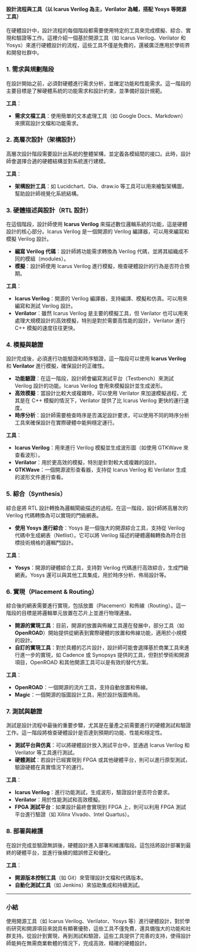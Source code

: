 #### 設計流程與工具（以 Icarus Verilog 為主，Verilator 為輔，搭配 Yosys 等開源工具）

在硬體設計中，設計流程的每個階段都需要使用特定的工具來完成模擬、綜合、實現和驗證等工作。這裡介紹一個基於開源工具（如 Icarus Verilog、Verilator 和 Yosys）來進行硬體設計的流程，這些工具不僅是免費的，還被廣泛應用於學術界和開發社群中。

### 1. **需求與規劃階段**
   在設計開始之前，必須對硬體進行需求分析，並確定功能和性能需求。這一階段的主要目標是了解硬體系統的功能需求和設計約束，並準備好設計規範。

   **工具**：
   - **需求文檔工具**：使用簡單的文本處理工具（如 Google Docs、Markdown）來撰寫設計文檔和功能需求。

### 2. **高層次設計（架構設計）**
   高層次設計階段需要設計出系統的整體架構，並定義各模組間的接口。此時，設計師會選擇合適的硬體結構並對系統進行建模。

   **工具**：
   - **架構設計工具**：如 Lucidchart、Dia、draw.io 等工具可以用來繪製架構圖，幫助設計師視覺化系統結構。

### 3. **硬體描述與設計（RTL 設計）**
   在這個階段，設計師使用 **Icarus Verilog** 來描述數位邏輯系統的功能，這是硬體設計的核心部分。Icarus Verilog 是一個開源的 Verilog 編譯器，可以用來編寫和模擬 Verilog 設計。

   - **編寫 Verilog 代碼**：設計師將功能需求轉換為 Verilog 代碼，並將其組織成不同的模組（modules）。
   - **模擬**：設計師使用 Icarus Verilog 進行模擬，檢查硬體設計的行為是否符合預期。

   **工具**：
   - **Icarus Verilog**：開源的 Verilog 編譯器，支持編譯、模擬和仿真。可以用來編寫和測試 Verilog 設計。
   - **Verilator**：雖然 Icarus Verilog 是主要的模擬工具，但 Verilator 也可以用來處理大規模設計的高效模擬，特別是對於需要高性能的設計，Verilator 進行 C++ 模擬的速度往往更快。

### 4. **模擬與驗證**
   設計完成後，必須進行功能驗證和時序驗證，這一階段可以使用 **Icarus Verilog** 和 **Verilator** 進行模擬，確保設計的正確性。

   - **功能驗證**：在這一階段，設計師會編寫測試平台（Testbench）來測試 Verilog 設計的功能。Icarus Verilog 會用來模擬設計並生成波形。
   - **高效模擬**：當設計比較大或複雜時，可以使用 Verilator 來加速模擬過程，尤其是在 C++ 模擬的情況下，Verilator 提供了比 Icarus Verilog 更快的運行速度。
   - **時序分析**：設計師需要檢查時序是否滿足設計要求，可以使用不同的時序分析工具來確保設計在實際硬體中能夠穩定運行。

   **工具**：
   - **Icarus Verilog**：用來進行 Verilog 模擬並生成波形圖（如使用 GTKWave 來查看波形）。
   - **Verilator**：用於更高效的模擬，特別是針對較大或複雜的設計。
   - **GTKWave**：一個開源波形查看器，支持從 Icarus Verilog 和 Verilator 生成的波形文件進行查看。

### 5. **綜合（Synthesis）**
   綜合是將 RTL 設計轉換為邏輯閘級描述的過程。在這一階段，設計師將高層次的 Verilog 代碼轉換為可以實現的門級網表。

   - **使用 Yosys 進行綜合**：Yosys 是一個強大的開源綜合工具，支持從 Verilog 代碼中生成網表（Netlist）。它可以將 Verilog 描述的硬體邏輯轉換為符合目標技術規格的邏輯門設計。

   **工具**：
   - **Yosys**：開源的硬體綜合工具，支持對 Verilog 代碼進行高效綜合，生成門級網表。Yosys 還可以與其他工具集成，用於時序分析、佈局設計等。

### 6. **實現（Placement & Routing）**
   綜合後的網表需要進行實現，包括放置（Placement）和佈線（Routing）。這一階段的目標是將邏輯單元放置在芯片上並進行物理連接。

   - **開源的實現工具**：目前，開源的放置與佈線工具還在發展中，部分工具（如 **OpenROAD**）開始提供從網表到實際硬體的放置和佈線功能，適用於小規模的設計。
   - **自訂的實現工具**：對於具體的芯片設計，設計師可能會選擇基於商業工具來進行進一步的實現，如 Cadence 或 Synopsys 提供的工具，但對於學術和開源項目，OpenROAD 和其他開源工具可以是有效的替代方案。

   **工具**：
   - **OpenROAD**：一個開源的流片工具，支持自動放置和佈線。
   - **Magic**：一個開源的版圖設計工具，用於設計版圖佈局。

### 7. **測試與驗證**
   測試是設計流程中最後的重要步驟，尤其是在量產之前需要進行的硬體測試和驗證工作。這一階段將檢查硬體設計是否達到預期的功能、性能和穩定性。

   - **測試平台與仿真**：可以將硬體設計放入測試平台中，並通過 Icarus Verilog 和 Verilator 等工具進行測試。
   - **硬體測試**：若設計已經實現到 FPGA 或其他硬體平台，則可以進行原型測試，驗證硬體在真實情況下的運行。

   **工具**：
   - **Icarus Verilog**：進行功能測試，生成波形，驗證設計是否符合要求。
   - **Verilator**：用於性能測試和高效模擬。
   - **FPGA 測試平台**：如果設計最終會實現到 FPGA 上，則可以利用 FPGA 測試平台進行驗證（如 Xilinx Vivado、Intel Quartus）。

### 8. **部署與維護**
   在設計完成並驗證無誤後，硬體設計進入部署和維護階段。這包括將設計部署到最終的硬體平台，並進行後續的錯誤修正和優化。

   **工具**：
   - **開源版本控制工具**（如 Git）來管理設計文檔和代碼版本。
   - **自動化測試工具**（如 Jenkins）來協助集成和持續測試。

---

### 小結
使用開源工具（如 Icarus Verilog、Verilator、Yosys 等）進行硬體設計，對於學術研究和開源項目來說具有顯著優勢，這些工具不僅免費，還具備強大的功能和社群支持。從設計到實現，再到測試和驗證，這些工具提供了完善的支持，使得設計師能夠在無需商業軟體的情況下，完成高效、精確的硬體設計。